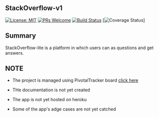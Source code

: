 ## StackOverflow-v1 
[![License: MIT](https://img.shields.io/badge/License-MIT-yellow.svg)](https://opensource.org/licenses/MIT)  [![PRs Welcome](https://img.shields.io/badge/PRs-welcome-brightgreen.svg?style=flat-square)](http://makeapullrequest.com)  [![Build Status](https://travis-ci.com/jonathanmusila/StackOverflow-v1.svg?branch=develop)](https://travis-ci.com/jonathanmusila/StackOverflow-v1)  [![Coverage Status](https://coveralls.io/repos/github/kwanj-k/storemanager-v2/badge.svg?branch=ch-readme-%23161404824)]

## Summary

StackOverflow-lite is a platform in which users can as questions and get answers. 

## NOTE
* The project is managed using PivotalTracker board [click here](https://www.pivotaltracker.com/n/projects/2202775)

* THe documentation is not yet created

* The app is not yet hosted on heroku

* Some of the app's adge cases are not yet catched
